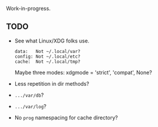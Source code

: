 Work-in-progress.

TODO
----
 -  See what Linux/XDG folks use.

        data:   Not ~/.local/var?
        config: Not ~/.local/etc?
        cache:  Not ~/.local/tmp?

    Maybe three modes: xdgmode = 'strict', 'compat', None?
 - Less repetition in dir methods?
 - `.../var/db`?
 - `.../var/log`?
 - No `prog` namespacing for cache directory?
